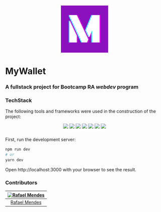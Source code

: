 <p align='center'><img src='./public/logo.png' width='150px'></p>

# MyWallet

### A fullstack project for Bootcamp RA _webdev_ program

### TechStack

The following tools and frameworks were used in the construction of the project:

<p align="center">
  <img src="https://img.shields.io/badge/typescript%20-007acc.svg?&style=for-the-badge&logo=typescript"/>
  <img src="https://img.shields.io/badge/next.js%20-%2320232a.svg?&style=for-the-badge&logo=next.js"/>
  <img src='https://img.shields.io/badge/styled components%20-DB7093.svg?&style=for-the-badge&logo=styled-components&logoColor=white' />
  <img src='https://img.shields.io/badge/eslint%20-4B32C3.svg?&style=for-the-badge&logo=styled-components&logoColor=white' />
  <img src="https://img.shields.io/badge/figma%20-%23F24E1E.svg?&style=for-the-badge&logo=figma&logoColor=white"/>
  <img src="https://img.shields.io/badge/node.js%20-%2343853D.svg?&style=for-the-badge&logo=node.js&logoColor=white"/>
  <img src="https://img.shields.io/badge/postgresql%20-336791.svg?&style=for-the-badge&logo=node.js&logoColor=white"/>
</p>

###

First, run the development server:

```bash
npm run dev
# or
yarn dev
```

Open http://localhost:3000 with your browser to see the result.

### Contributors

| [<img alt="Rafael Mendes" src="https://avatars3.githubusercontent.com/u/19693527?s=460&u=5b4f60dd89d46eda6a57b64e73e55df75228e9f0&v=4" width="100">](https://github.com/rafascm) |
| :------------------------------------------------------------------------------------------------------------------------------------------------------------------------------: |
|                                                                   [Rafael Mendes](https://github.com/rafascm)                                                                    |

